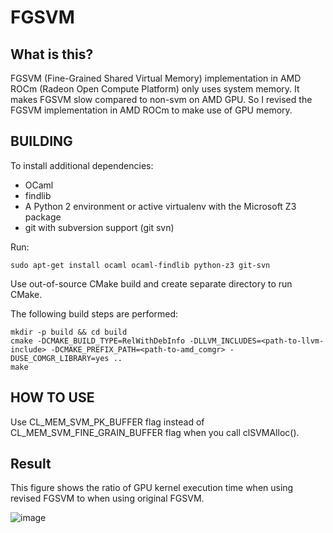 # FGSVM

## What is this?
FGSVM (Fine-Grained Shared Virtual Memory) implementation in AMD ROCm (Radeon Open Compute Platform) only uses system memory.
It makes FGSVM slow compared to non-svm on AMD GPU.
So I revised the FGSVM implementation in AMD ROCm to make use of GPU memory.

## BUILDING

To install additional dependencies:

* OCaml
* findlib
* A Python 2 environment or active virtualenv with the Microsoft Z3 package
* git with subversion support (git svn)

Run:

    sudo apt-get install ocaml ocaml-findlib python-z3 git-svn

Use out-of-source CMake build and create separate directory to run CMake.

The following build steps are performed:

    mkdir -p build && cd build
    cmake -DCMAKE_BUILD_TYPE=RelWithDebInfo -DLLVM_INCLUDES=<path-to-llvm-include> -DCMAKE_PREFIX_PATH=<path-to-amd_comgr> -DUSE_COMGR_LIBRARY=yes ..
    make

## HOW TO USE
Use CL_MEM_SVM_PK_BUFFER flag instead of CL_MEM_SVM_FINE_GRAIN_BUFFER flag when you call clSVMAlloc().

## Result
This figure shows the ratio of GPU kernel execution time when using revised FGSVM to when using original FGSVM.

![image](https://user-images.githubusercontent.com/28533445/87010693-e589f180-c201-11ea-993c-1ce7d03e3286.png)
